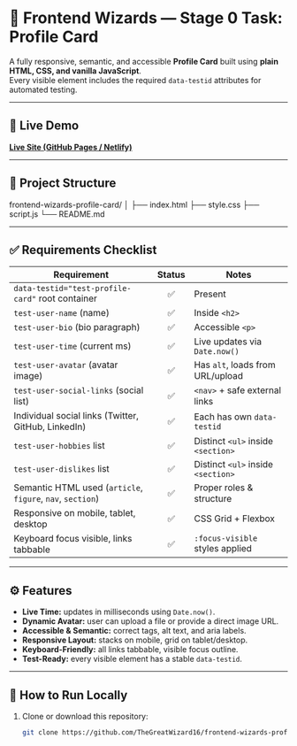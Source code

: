 # 🚀 Frontend Wizards — Stage 0 Task: Profile Card

A fully responsive, semantic, and accessible **Profile Card** built using **plain HTML, CSS, and vanilla JavaScript**.  
Every visible element includes the required `data-testid` attributes for automated testing.

---

## 🔗 Live Demo
[**Live Site (GitHub Pages / Netlify)**](https://your-live-link-here.com)

---

## 📁 Project Structure
frontend-wizards-profile-card/
│
├── index.html
├── style.css
├── script.js
└── README.md


---

## ✅ Requirements Checklist

| Requirement | Status | Notes |
|--------------|:------:|-------|
| `data-testid="test-profile-card"` root container | ✅ | Present |
| `test-user-name` (name) | ✅ | Inside `<h2>` |
| `test-user-bio` (bio paragraph) | ✅ | Accessible `<p>` |
| `test-user-time` (current ms) | ✅ | Live updates via `Date.now()` |
| `test-user-avatar` (avatar image) | ✅ | Has `alt`, loads from URL/upload |
| `test-user-social-links` (social list) | ✅ | `<nav>` + safe external links |
| Individual social links (Twitter, GitHub, LinkedIn) | ✅ | Each has own `data-testid` |
| `test-user-hobbies` list | ✅ | Distinct `<ul>` inside `<section>` |
| `test-user-dislikes` list | ✅ | Distinct `<ul>` inside `<section>` |
| Semantic HTML used (`article`, `figure`, `nav`, `section`) | ✅ | Proper roles & structure |
| Responsive on mobile, tablet, desktop | ✅ | CSS Grid + Flexbox |
| Keyboard focus visible, links tabbable | ✅ | `:focus-visible` styles applied |

---

## ⚙️ Features
- **Live Time:** updates in milliseconds using `Date.now()`.
- **Dynamic Avatar:** user can upload a file or provide a direct image URL.
- **Accessible & Semantic:** correct tags, alt text, and aria labels.
- **Responsive Layout:** stacks on mobile, grid on tablet/desktop.
- **Keyboard-Friendly:** all links tabbable, visible focus outline.
- **Test-Ready:** every visible element has a stable `data-testid`.

---

## 🧠 How to Run Locally
1. Clone or download this repository:
   ```bash
   git clone https://github.com/TheGreatWizard16/frontend-wizards-profile-card.git
